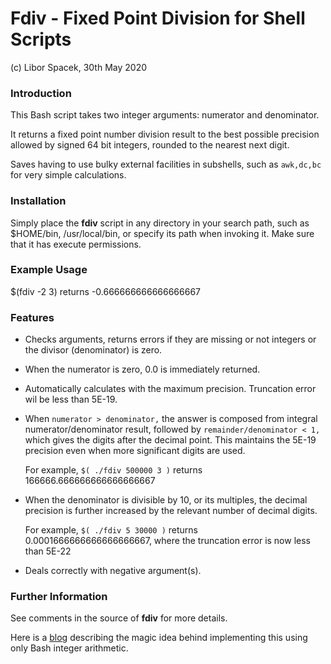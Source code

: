# Fdiv - Fixed Point Division for Shell Scripts

(c) Libor Spacek, 30th May 2020

### Introduction

This Bash script takes two integer arguments: numerator and denominator.

It returns a fixed point number division result to the best possible precision
 allowed by signed 64 bit integers, rounded to the nearest next digit.

Saves having to use bulky external facilities in subshells, such as `awk,dc,bc` for very simple calculations.
 
### Installation

Simply place the **fdiv** script in any directory in your search path, such as $HOME/bin, /usr/local/bin, or specify its path when invoking it. Make sure that it has execute permissions.
 
### Example Usage
   $(fdiv -2 3) returns -0.666666666666666667
   
### Features

- Checks arguments, returns errors if they are missing or not integers or the divisor (denominator) is zero.

- When the numerator is zero, 0.0 is immediately returned.

- Automatically calculates with the maximum precision. Truncation error wil be less than 5E-19.

- When `numerator > denominator,` the answer is composed from integral numerator/denominator result, followed by `remainder/denominator < 1,` which gives the digits after the decimal point. This maintains the 5E-19 precision even when more significant digits are used.
 
	For example, `$( ./fdiv 500000 3 )` returns 166666.666666666666666667

- When the denominator is divisible by 10, or its multiples, the decimal precision is further increased by the relevant number of decimal digits.

	For example, `$( ./fdiv 5 30000 )` returns 0.0001666666666666666667, where the truncation error is now less than 5E-22

- Deals correctly with negative argument(s). 

### Further Information

See comments in the source of **fdiv** for more details.

Here is a [blog](https://oldmill.cz/2020-01-02-the-joy-of-bashing.html) describing the magic idea behind implementing this using only Bash 
integer arithmetic.
